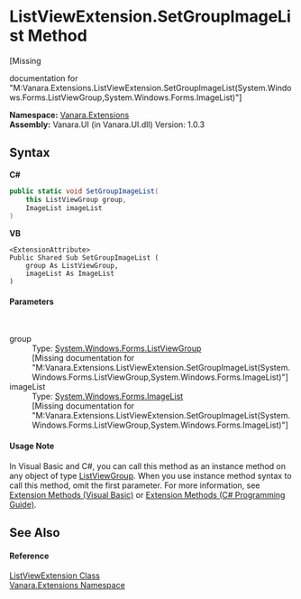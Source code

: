 # ListViewExtension.SetGroupImageList Method 
 

\[Missing <summary> documentation for "M:Vanara.Extensions.ListViewExtension.SetGroupImageList(System.Windows.Forms.ListViewGroup,System.Windows.Forms.ImageList)"\]

**Namespace:**&nbsp;<a href="9abe54ff-18ce-e333-beed-30e855655381">Vanara.Extensions</a><br />**Assembly:**&nbsp;Vanara.UI (in Vanara.UI.dll) Version: 1.0.3

## Syntax

**C#**<br />
``` C#
public static void SetGroupImageList(
	this ListViewGroup group,
	ImageList imageList
)
```

**VB**<br />
``` VB
<ExtensionAttribute>
Public Shared Sub SetGroupImageList ( 
	group As ListViewGroup,
	imageList As ImageList
)
```


#### Parameters
&nbsp;<dl><dt>group</dt><dd>Type: <a href="http://msdn2.microsoft.com/en-us/library/916092y2" target="_blank">System.Windows.Forms.ListViewGroup</a><br />\[Missing <param name="group"/> documentation for "M:Vanara.Extensions.ListViewExtension.SetGroupImageList(System.Windows.Forms.ListViewGroup,System.Windows.Forms.ImageList)"\]</dd><dt>imageList</dt><dd>Type: <a href="http://msdn2.microsoft.com/en-us/library/syz61hka" target="_blank">System.Windows.Forms.ImageList</a><br />\[Missing <param name="imageList"/> documentation for "M:Vanara.Extensions.ListViewExtension.SetGroupImageList(System.Windows.Forms.ListViewGroup,System.Windows.Forms.ImageList)"\]</dd></dl>

#### Usage Note
In Visual Basic and C#, you can call this method as an instance method on any object of type <a href="http://msdn2.microsoft.com/en-us/library/916092y2" target="_blank">ListViewGroup</a>. When you use instance method syntax to call this method, omit the first parameter. For more information, see <a href="http://msdn.microsoft.com/en-us/library/bb384936.aspx">Extension Methods (Visual Basic)</a> or <a href="http://msdn.microsoft.com/en-us/library/bb383977.aspx">Extension Methods (C# Programming Guide)</a>.

## See Also


#### Reference
<a href="3e5258c0-2fc2-fa30-46e7-ec6ea45b218a">ListViewExtension Class</a><br /><a href="9abe54ff-18ce-e333-beed-30e855655381">Vanara.Extensions Namespace</a><br />